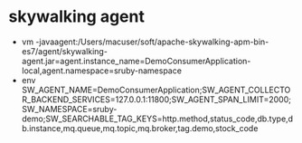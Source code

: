 # skywalking agent
* vm 
  -javaagent:/Users/macuser/soft/apache-skywalking-apm-bin-es7/agent/skywalking-agent.jar=agent.instance_name=DemoConsumerApplication-local,agent.namespace=sruby-namespace
* env
  SW_AGENT_NAME=DemoConsumerApplication;SW_AGENT_COLLECTOR_BACKEND_SERVICES=127.0.0.1:11800;SW_AGENT_SPAN_LIMIT=2000;SW_NAMESPACE=sruby-demo;SW_SEARCHABLE_TAG_KEYS=http.method,status_code,db.type,db.instance,mq.queue,mq.topic,mq.broker,tag.demo,stock_code